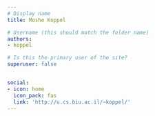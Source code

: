 ```yaml
---
# Display name
title: Moshe Koppel

# Username (this should match the folder name)
authors:
- koppel

# Is this the primary user of the site?
superuser: false


social:
- icon: home
  icon_pack: fas
  link: 'http://u.cs.biu.ac.il/~koppel/'
---
```


